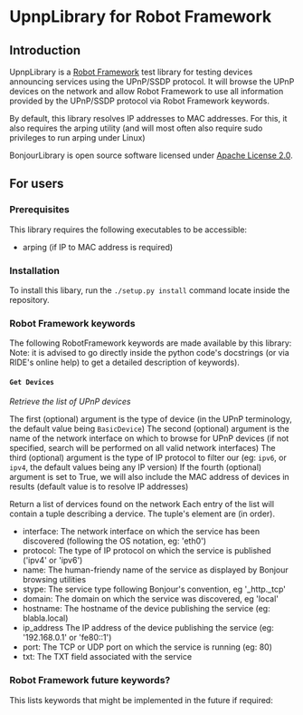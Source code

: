 UpnpLibrary for Robot Framework
==================================


## Introduction

UpnpLibrary is a [Robot Framework](http://robotframework.org) test
library for testing devices announcing services using the UPnP/SSDP protocol.
It will browse the UPnP devices on the network and allow Robot Framework to
use all information provided by the UPnP/SSDP protocol via Robot Framework
keywords.

By default, this library resolves IP addresses to MAC addresses. For this, it
also requires the arping utility (and will most often also require sudo
privileges to run arping under Linux)

BonjourLibrary is open source software licensed under
[Apache License 2.0](http://www.apache.org/licenses/LICENSE-2.0.html).

## For users

### Prerequisites

This library requires the following executables to be accessible:
- arping (if IP to MAC address is required)

### Installation

To install this libary, run the `./setup.py install` command locate inside the
repository.

### Robot Framework keywords

The following RobotFramework keywords are made available by this library:
Note: it is advised to go directly inside the python code's docstrings (or via
RIDE's online help) to get a detailed description of keywords).

#### `Get Devices`

*Retrieve the list of UPnP devices*

The first (optional) argument is the type of device (in the UPnP terminology, the default value being `BasicDevice`)
The second (optional) argument is the name of the network interface on which to browse for UPnP devices (if not specified, search will be performed on all valid network interfaces)
The third (optional) argument is the type of IP protocol to filter our (eg: `ipv6`, or `ipv4`, the default values being any IP version)
If the fourth (optional) argument is set to True, we will also include the MAC address of devices in results (default value is to resolve IP addresses)

Return a list of dervices found on the network
Each entry of the list will contain a tuple describing a dervice. The tuple's element are (in order).

* interface: The network interface on which the service has been discovered
  (following the OS notation, eg: 'eth0')
* protocol: The type of IP protocol on which the service is published ('ipv4'
  or 'ipv6')
* name: The human-friendy name of the service as displayed by Bonjour browsing
  utilities
* stype: The service type following Bonjour's convention, eg '_http._tcp'
* domain: The domain on which the service was discovered, eg 'local'
* hostname: The hostname of the device publishing the service (eg: blabla.local)
* ip_address The IP address of the device publishing the service (eg:
  '192.168.0.1' or 'fe80::1')
* port: The TCP or UDP port on which the service is running (eg: 80)
* txt: The TXT field associated with the service

### Robot Framework future keywords?

This lists keywords that might be implemented in the future if required:

